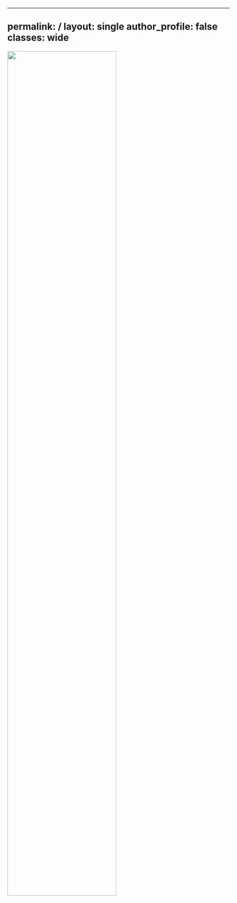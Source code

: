 
---
permalink: /
layout: single
author_profile: false
classes: wide
---

<div >
    <img src="assets/images/profile-pic.jpeg" style="width:70%">
</div>

